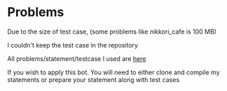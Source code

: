 # Problems

Due to the size of test case, (some problems like nikkori_cafe is 100 MB)

I couldn't keep the test case in the repository

All problems/statement/testcase I used are [here](https://github.com/Leomotors/stupid-problems)

If you wish to apply this bot. You will need to either
clone and compile my statements or prepare your statement along with test cases

